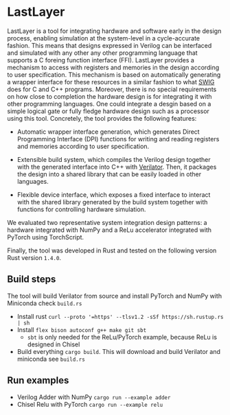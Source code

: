 # LastLayer

LastLayer is a tool for integrating hardware and software early in the design process, enabling
simulation at the system-level in a cycle-accurate fashion. This means that designs expressed in
Verilog can be interfaced and simulated with any other any other programming language that supports
a C foreing function interface (FFI). LastLayer provides a mechanism to access with registers and
memories in the design according to user specification. This mechanism is based on automatically
generating a wrapper interface for these resources in a similar fashion to what [SWIG](http://www.swig.org/)
does for C and C++ programs. Moreover, there is no special requirements on how close to completion
the hardware design is for integrating it with other programming languages. One could integrate
a desgin based on a simple logical gate or fully fledge hardware design such as a processor
using this tool. Concretely, the tool provides the following features:

* Automatic wrapper interface generation, which generates Direct Programming Interface (DPI) functions
for writing and reading registers and memories according to user specification.

* Extensible build system, which compiles the Verilog design together with the generated interface into
C++ with [Verilator](https://www.veripool.org/wiki/verilator). Then, it packages the design into
a shared library that can be easily loaded in other languages.

* Flexible device interface, which exposes a fixed interface to interact with the shared library generated
by the build system together with functions for controlling hardware simulation.

We evaluated two representative system integration design patterns: a hardware integrated with
NumPy and a ReLu accelerator integrated with PyTorch using TorchScript.

Finally, the tool was developed in Rust and tested on the following version Rust version `1.4.0`.

## Build steps

The tool will build Verilator from source and install PyTorch and NumPy with Miniconda check `build.rs`

* Install rust `curl --proto '=https' --tlsv1.2 -sSf https://sh.rustup.rs | sh`
* Install `flex bison autoconf g++ make git sbt`
    * `sbt` is only needed for the ReLu/PyTorch example, because ReLu is designed in Chisel
* Build everything `cargo build`. This will download and build Verilator and miniconda see `build.rs`

## Run examples

* Verilog Adder with NumPy `cargo run --example adder`
* Chisel Relu with PyTorch `cargo run --example relu`
